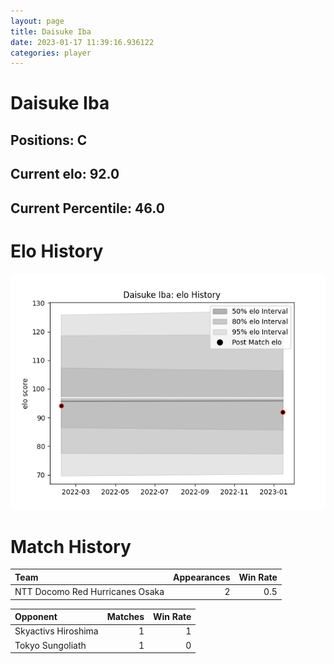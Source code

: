 ```yaml
---  
layout: page  
title: Daisuke Iba  
date: 2023-01-17 11:39:16.936122  
categories: player  
---
```

# Daisuke Iba

## Positions: C

## Current elo: 92.0

## Current Percentile: 46.0

# Elo History


![elo history](history_DaisukeIba.png)
# Match History


| Team                            |   Appearances |   Win Rate |
|:--------------------------------|--------------:|-----------:|
| NTT Docomo Red Hurricanes Osaka |             2 |        0.5 |

| Opponent            |   Matches |   Win Rate |
|:--------------------|----------:|-----------:|
| Skyactivs Hiroshima |         1 |          1 |
| Tokyo Sungoliath    |         1 |          0 |